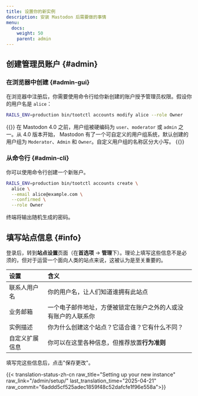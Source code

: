 ```yaml
---
title: 设置你的新实例
description: 安装 Mastodon 后需要做的事情
menu:
  docs:
    weight: 50
    parent: admin
---
```


## 创建管理员账户 {#admin}

### 在浏览器中创建 {#admin-gui}

在浏览器中注册后，你需要使用命令行给你新创建的账户授予管理员权限。假设你的用户名是 `alice`：

```bash
RAILS_ENV=production bin/tootctl accounts modify alice --role Owner
```

{{<hint style="warning">}}
在 Mastodon 4.0 之前，用户组被硬编码为 `user`、`moderator` 或 `admin` 之一。从 4.0 版本开始， Mastodon 有了一个可自定义的用户组系统，默认创建的用户组为 `Moderator`、`Admin` 和 `Owner`。自定义用户组的名称区分大小写。
{{</hint>}}

### 从命令行 {#admin-cli}

你可以使用命令行创建一个新账户。

```bash
RAILS_ENV=production bin/tootctl accounts create \
  alice \
  --email alice@example.com \
  --confirmed \
  --role Owner
```

终端将输出随机生成的密码。

## 填写站点信息 {#info}

登录后，转到**站点设置**页面（在**首选项** -> **管理**下）。理论上填写这些信息不是必须的，但对于运营一个面向人类的站点来说，这被认为是至关重要的。

| 设置 | 含义 |
| :--- | :--- |
| 联系人用户名 | 你的用户名，让人们知道谁拥有此站点 |
| 业务邮箱 | 一个电子邮件地址，方便被锁定在账户之外的人或没有账户的人联系你 |
| 实例描述 | 你为什么创建这个站点？它适合谁？它有什么不同？ |
| 自定义扩展信息 | 你可以在这里各种信息，但推荐放置**行为准则** |

填写完这些信息后，点击"保存更改"。

{{< translation-status-zh-cn raw_title="Setting up your new instance" raw_link="/admin/setup/" last_translation_time="2025-04-21" raw_commit="6addd5cf525adec1859f48c52dafcfe1f96e558a">}}
